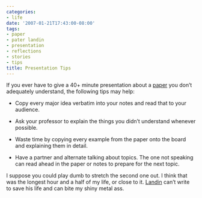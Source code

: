 ```yaml
---
categories:
- life
date: '2007-01-21T17:43:00-08:00'
tags:
- paper
- pater landin
- presentation
- reflections
- stories
- tips
title: Presentation Tips
---
```


If you ever have to give a 40+ minute presentation about a [paper](https://www.cs.utah.edu/%7Ewilson/compilers/old/papers/p157-landin.pdf) you don’t adequately understand, the following tips may help:

- Copy every major idea verbatim into your notes and read that to your audience.

- Ask your professor to explain the things you didn’t understand whenever possible.

- Waste time by copying every example from the paper onto the board and explaining them in detail.

- Have a partner and alternate talking about topics. The one not speaking can read ahead in the paper or notes to prepare for the next topic.

I suppose you could play dumb to stretch the second one out. I think that was the longest hour and a half of my life, or close to it. [Landin](https://en.wikipedia.org/wiki/Peter_Landin) can’t write to save his life and can bite my shiny metal ass.
